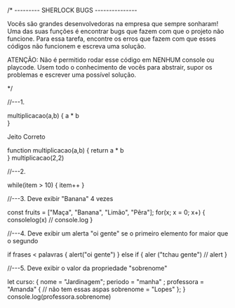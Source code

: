 /* --------- SHERLOCK BUGS --------------- 

Vocês são grandes desenvolvedoras na empresa que sempre sonharam! Uma das suas funções é 
encontrar bugs que fazem com que o projeto não funcione. Para essa tarefa, encontre os erros que fazem com que esses códigos não funcionem e escreva uma solução.

ATENÇÃO: Não é permitido rodar esse código em NENHUM console ou playcode. Usem todo o conhecimento
de vocês para abstrair, supor os problemas e escrever uma possível solução.

*/


//---1.

multiplicacao(a,b) {
    a * b  
}

Jeito Correto

 function multiplicacao(a,b) {
   return a * b  
}
multiplicacao(2,2)

//---2. 

while(item > 10) {
    item++
}


//---3. Deve exibir "Banana" 4 vezes

const fruits = ["Maça", "Banana", "Limão", "Pêra"];
for(x; x = 0; x+) {
    consolelog(x) // console.log
}

//---4. Deve exibir um alerta "oi gente" se o primeiro elemento for maior que o segundo

if frases < palavras {
    alert("oi gente")
} else if {
    aler ("tchau gente") // alert
}


//---5. Deve exibir o valor da propriedade "sobrenome"


let curso: {
  nome = "Jardinagem";
  periodo = "manha" ;
  professora = "Amanda" { // não tem essas aspas
      sobrenome = "Lopes"
  };
}
console.log(professora.sobrenome)